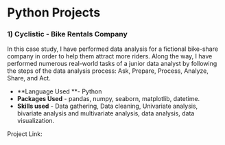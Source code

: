 # Python Projects

### 1) Cyclistic -  Bike Rentals Company

In this case study, I have performed data analysis for a fictional bike-share company in order to help them attract more riders. Along the way, I have performed numerous real-world tasks of a junior data analyst by following the steps of the data analysis process: Ask, Prepare, Process, Analyze, Share, and Act. 

- **Language Used **- Python
- **Packages Used** - pandas, numpy, seaborn, matplotlib, datetime.
- **Skills used** - Data gathering, Data cleaning, Univariate analysis, bivariate analysis and multivariate analysis, data analysis, data visualization.

Project Link: 
